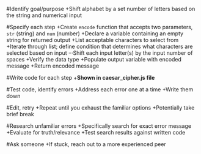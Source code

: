 #Identify goal/purpose
+Shift alphabet by a set number of letters based on the string and numerical input

#Specify each step
+Create `encode` function that accepts two parameters, `str` (string) and `num` (number)
+Declare a variable containing an empty string for returned output
+List acceptable characters to select from
+Iterate through list; define condition that determines what characters are selected based on input
···Shift each input letter(s) by the input number of spaces
+Verify the data type
+Populate output variable with encoded message
+Return encoded message

#Write code for each step
+__Shown in caesar_cipher.js file__

#Test code, identify errors
+Address each error one at a time
+Write them down

#Edit, retry
+Repeat until you exhaust the familiar options
+Potentially take brief break

#Research unfamiliar errors
+Specifically search for exact error message
+Evaluate for truth/relevance
+Test search results against written code

#Ask someone
+If stuck, reach out to a more experienced peer
